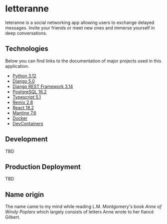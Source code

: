 # letteranne

leteranne is a social networking app allowing users to exchange delayed messages. Invite your friends or meet new ones and immerse yourself in deep conversations.

## Technologies

Below you can find links to the documentation of major projects used in this application.

- [Python 3.12](https://docs.python.org/3.12/)
- [Django 5.0](https://docs.djangoproject.com/en/5.0/)
- [Django REST Framework 3.14](https://www.django-rest-framework.org/)
- [PostgreSQL 16.2](https://www.postgresql.org/docs/16/index.html)
- [Typescript 5.1](https://www.typescriptlang.org/docs/)
- [Remix 2.8](https://remix.run/docs/en/2.8)
- [React 18.2](https://react.dev/learn)
- [Mantine 7.6](https://mantine.dev/getting-started/)
- [Docker](https://docs.docker.com/)
- [DevContainers](https://containers.dev/)

## Development

TBD

## Production Deployment

TBD

## Name origin

The name came to my mind while reading L.M. Montgomery's book *Anne of Windy Poplars* which largely consists of letters Anne wrote to her fiancé Gilbert.
